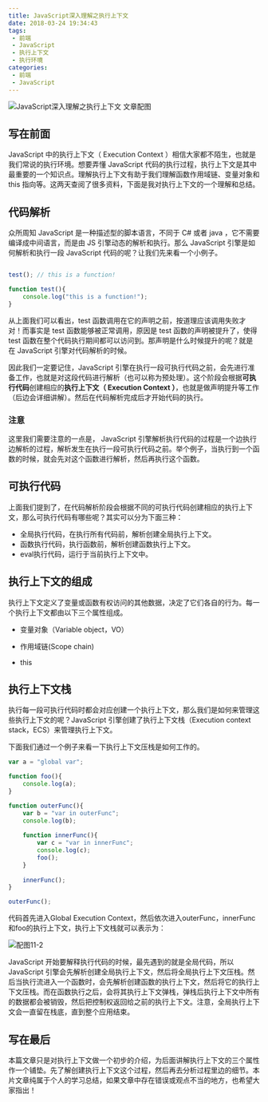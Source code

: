 ```yaml
---
title: JavaScript深入理解之执行上下文
date: 2018-03-24 19:34:43
tags:
 - 前端
 - JavaScript
 - 执行上下文
 - 执行环境
categories:
 - 前端
 - JavaScript
---
```



![JavaScript深入理解之执行上下文 文章配图](http://p2p4htzmu.bkt.clouddn.com/peitu11-1.jpg)

## 写在前面

JavaScript 中的执行上下文（ Execution Context ）相信大家都不陌生，也就是我们常说的执行环境。想要弄懂 JavaScript 代码的执行过程，执行上下文是其中最重要的一个知识点。理解执行上下文有助于我们理解函数作用域链、变量对象和 this 指向等。这两天查阅了很多资料，下面是我对执行上下文的一个理解和总结。

<!--more-->

## 代码解析

众所周知 JavaScript 是一种描述型的脚本语言，不同于 C# 或者 java ，它不需要编译成中间语言，而是由 JS 引擎动态的解析和执行。那么 JavaScript 引擎是如何解析和执行一段 JavaScript 代码的呢？让我们先来看一个小例子。

```js

test(); // this is a function!

function test(){
    console.log("this is a function!");
}
```

从上面我们可以看出，test 函数调用在它的声明之前，按道理应该调用失败才对！而事实是 test 函数能够被正常调用，原因是 test 函数的声明被提升了，使得 test 函数在整个代码执行期间都可以访问到。那声明是什么时候提升的呢？就是在 JavaScript 引擎对代码解析的时候。

因此我们一定要记住，JavaScript 引擎在执行一段可执行代码之前，会先进行准备工作，也就是对这段代码进行解析（也可以称为预处理）。这个阶段会根据**可执行代码**创建相应的**执行上下文（ Execution Context ）**，也就是做声明提升等工作（后边会详细讲解）。然后在代码解析完成后才开始代码的执行。

### 注意

这里我们需要注意的一点是， JavaScript 引擎解析执行代码的过程是一个边执行边解析的过程，解析发生在执行一段可执行代码之前。举个例子，当执行到一个函数的时候，就会先对这个函数进行解析，然后再执行这个函数。

## 可执行代码

上面我们提到了，在代码解析阶段会根据不同的可执行代码创建相应的执行上下文，那么可执行代码有哪些呢？其实可以分为下面三种：

* 全局执行代码，在执行所有代码前，解析创建全局执行上下文。
* 函数执行代码，执行函数前，解析创建函数执行上下文。
* eval执行代码，运行于当前执行上下文中。

## 执行上下文的组成

执行上下文定义了变量或函数有权访问的其他数据，决定了它们各自的行为。每一个执行上下文都由以下三个属性组成。

* 变量对象（Variable object，VO）

* 作用域链(Scope chain)
 
* this

## 执行上下文栈

执行每一段可执行代码时都会对应创建一个执行上下文，那么我们是如何来管理这些执行上下文的呢？JavaScript 引擎创建了执行上下文栈（Execution context stack，ECS）来管理执行上下文。 

下面我们通过一个例子来看一下执行上下文压栈是如何工作的。

```js
var a = "global var";

function foo(){
    console.log(a);
}

function outerFunc(){
    var b = "var in outerFunc";
    console.log(b);
    
    function innerFunc(){
        var c = "var in innerFunc";
        console.log(c);
        foo();
    }
    
    innerFunc();
}

outerFunc();
```

代码首先进入Global Execution Context，然后依次进入outerFunc，innerFunc和foo的执行上下文，执行上下文栈就可以表示为：

![配图11-2](http://p2p4htzmu.bkt.clouddn.com/peitu11-2.png)

JavaScript 开始要解释执行代码的时候，最先遇到的就是全局代码，所以 JavaScript 引擎会先解析创建全局执行上下文，然后将全局执行上下文压栈。然后当执行流进入一个函数时，会先解析创建函数的执行上下文，然后将它的执行上下文压栈。而在函数执行之后，会将其执行上下文弹栈，弹栈后执行上下文中所有的数据都会被销毁，然后把控制权返回给之前的执行上下文。注意，全局执行上下文会一直留在栈底，直到整个应用结束。

## 写在最后

本篇文章只是对执行上下文做一个初步的介绍，为后面讲解执行上下文的三个属性作一个铺垫。先了解创建执行上下文这个过程，然后再去分析过程里边的细节。本片文章纯属于个人的学习总结，如果文章中存在错误或观点不当的地方，也希望大家指出！